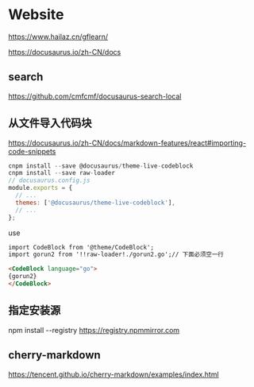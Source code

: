# Website

<https://www.hailaz.cn/gflearn/>

<https://docusaurus.io/zh-CN/docs>

## search

<https://github.com/cmfcmf/docusaurus-search-local>

## 从文件导入代码块

<https://docusaurus.io/zh-CN/docs/markdown-features/react#importing-code-snippets>

```js
cnpm install --save @docusaurus/theme-live-codeblock
cnpm install --save raw-loader
// docusaurus.config.js
module.exports = {
  // ...
  themes: ['@docusaurus/theme-live-codeblock'],
  // ...
};
```

use

```md
import CodeBlock from '@theme/CodeBlock';
import gorun2 from '!!raw-loader!./gorun2.go';// 下面必须空一行

<CodeBlock language="go">
{gorun2}
</CodeBlock>
```

## 指定安装源

npm install --registry <https://registry.npmmirror.com>

## cherry-markdown

<https://tencent.github.io/cherry-markdown/examples/index.html>
